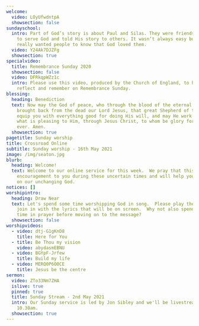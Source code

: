 ```yaml
---
welcome:
  video: LOyUfwdntpA
  showsection: false
sundayschool:
  intro: Part of God’s story is about Paul and Silas. They were friends who wanted
    to serve God and told His story to others. It wasn’t always easy but they
    really wanted people to know that God loved them.
  video: Y24Ak7DJZFg
  showsection: true
specialvideo:
  title: Remembrance Sunday 2020
  showsection: false
  video: DFRkqpWZz1c
  intro: Please use this video, produced by the Church of England, to help you
    reflect and remember on Remembrance Sunday.
blessing:
  heading: Benediction
  text: Now may the God of peace, who through the blood of the eternal covenant
    brought back from the dead our Lord Jesus, that great Shepherd of the sheep,
    equip you with everything good for doing His will, and may He work in us
    what is pleasing to Him, through Jesus Christ, to whom be glory for ever and
    ever. Amen.
  showsection: true
pagetitle: Sunday worship
title: Crossroad Online
subtitle: Sunday worship - 16th May 2021
image: /img/seaton.jpg
blurb:
  heading: Welcome!
  text: Welcome to our online service for this week.  We pray that this will be an
    encouragement to you during these uncertain times and will help you to focus
    on our unchanging God.
notices: []
worshipintro:
  heading: Draw Near
  text: Let's spend some time worshipping God in song.  Please play the videos and
    join in with the lyrics that will be on screen.  Why not also spend some
    time in prayer before moving on to the message?
  showsection: false
worshipvideos:
  - video: dtj-G1gKnD8
    title: Here for You
  - title: Be Thou my vision
    video: abydasmEBNU
  - video: BGYpF-Jrfew
    title: Build my life
  - video: MERQ0P6O0CE
    title: Jesus be the centre
sermon:
  video: ZTo33Nm7ZHA
  islive: true
  pinned: true
  title: Sunday Stream - 2nd May 2021
  intro: Our Sunday service is led by Jon Sibley and we'll be livestreaming it at
    10.30am.
  showsection: true
---
```

